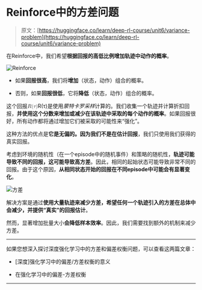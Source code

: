 # Reinforce中的方差问题

> 原文：[https://huggingface.co/learn/deep-rl-course/unit6/variance-problem](https://huggingface.co/learn/deep-rl-course/unit6/variance-problem)

在Reinforce中，我们希望**根据回报的高低比例增加轨迹中动作的概率**。

![Reinforce](../Images/4bc5f3236faaea99c30f1a063052a9bf.png)

+   如果**回报很高**，我们将**增加**（状态，动作）组合的概率。

+   否则，如果**回报很低**，它将**降低**（状态，动作）组合的概率。

这个回报<math><semantics><mrow><mi>R</mi><mo stretchy="false">(</mo><mi>τ</mi><mo stretchy="false">)</mo></mrow><annotation encoding="application/x-tex">R(\tau)</annotation></semantics></math>R(τ)是使用*蒙特卡罗采样*计算的。我们收集一个轨迹并计算折扣回报，**并使用这个分数来增加或减少在该轨迹中采取的每个动作的概率**。如果回报很好，所有动作都将通过增加它们被采取的可能性来“强化”。

这种方法的优点是**它是无偏的。因为我们不是在估计回报**，我们只使用我们获得的真实回报。

考虑到环境的随机性（在一个episode中的随机事件）和策略的随机性，**轨迹可能导致不同的回报，这可能导致高方差**。因此，相同的起始状态可能导致非常不同的回报。由于这个原因，**从相同状态开始的回报在不同episode中可能会有显著变化**。

![方差](../Images/de1a4c50c54146f39a2e910201757121.png)

解决方案是通过**使用大量轨迹来减少方差，希望任何一个轨迹引入的方差在总体中会减少，并提供“真实”的回报估计**。

然而，显著增加批量大小**会降低样本效率**。因此，我们需要找到额外的机制来减少方差。

* * *

如果您想深入探讨深度强化学习中的方差和偏差权衡问题，可以查看这两篇文章：

+   [深度]强化学习中的偏差/方差权衡的意义

+   在强化学习中的偏差-方差权衡

* * *
